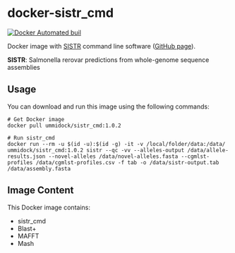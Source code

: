 # docker-sistr_cmd

[![Docker Automated buil](https://img.shields.io/docker/automated/jrottenberg/ffmpeg.svg)](https://hub.docker.com/r/ummidock/sistr_cmd/)

Docker image with [SISTR](https://lfz.corefacility.ca/sistr-app/) command line software ([GitHub page](https://github.com/peterk87/sistr_cmd)).

**SISTR**: Salmonella rerovar predictions from whole-genome sequence assemblies

## Usage

You can download and run this image using the following commands:

```
# Get Docker image
docker pull ummidock/sistr_cmd:1.0.2

# Run sistr_cmd
docker run --rm -u $(id -u):$(id -g) -it -v /local/folder/data:/data/ ummidock/sistr_cmd:1.0.2 sistr --qc -vv --alleles-output /data/allele-results.json --novel-alleles /data/novel-alleles.fasta --cgmlst-profiles /data/cgmlst-profiles.csv -f tab -o /data/sistr-output.tab /data/assembly.fasta
```

## Image Content

This Docker image contains:
* sistr_cmd
* Blast+
* MAFFT
* Mash
